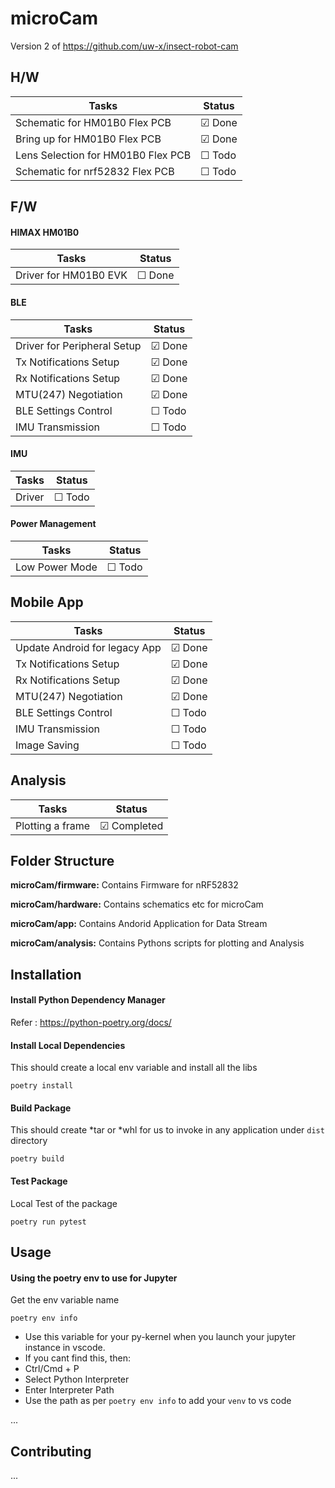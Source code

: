# microCam
Version 2 of https://github.com/uw-x/insect-robot-cam


## H/W
| Tasks                              | Status            |
| -----------------------            | ----------------- |
| Schematic for HM01B0 Flex PCB      | &#9745; Done      |
| Bring up for HM01B0 Flex PCB       | &#9745; Done      |
| Lens Selection for HM01B0 Flex PCB | &#9744; Todo      |
| Schematic for nrf52832 Flex PCB    | &#9744; Todo      |



## F/W

#### HIMAX HM01B0
| Tasks                   | Status            |
| ----------------------- | ----------------- |
| Driver for HM01B0 EVK   | &#9744; Done      |


#### BLE
| Tasks                       | Status            |
| -----------------------     | ----------------- |
| Driver for Peripheral Setup | &#9745; Done      |
| Tx Notifications Setup      | &#9745; Done      |
| Rx Notifications Setup      | &#9745; Done      |
| MTU(247) Negotiation        | &#9745; Done      |
| BLE Settings Control        | &#9744; Todo      |
| IMU Transmission            | &#9744; Todo      |

#### IMU
| Tasks                   | Status            |
| ----------------------- | ----------------- |
| Driver                  | &#9744; Todo      |


#### Power Management
| Tasks                   | Status            |
| ----------------------- | ----------------- |
| Low Power Mode | &#9744; Todo |




## Mobile App

| Tasks                    | Status            |
| -----------------------  | ----------------- |
| Update Android for legacy App | &#9745; Done |
| Tx Notifications Setup        | &#9745; Done |
| Rx Notifications Setup        | &#9745; Done |
| MTU(247) Negotiation          | &#9745; Done |
| BLE Settings Control          | &#9744; Todo |
| IMU Transmission              | &#9744; Todo |
| Image Saving                  | &#9744; Todo |



## Analysis

| Tasks                    | Status            |
| -----------------------  | ----------------- |
| Plotting a frame         | &#9745; Completed |







## Folder Structure

**microCam/firmware:** Contains Firmware for nRF52832

**microCam/hardware:** Contains schematics etc for microCam

**microCam/app:** Contains Andorid Application for Data Stream

**microCam/analysis:** Contains Pythons scripts for plotting and Analysis

## Installation

#### Install Python Dependency Manager

Refer : https://python-poetry.org/docs/


#### Install Local Dependencies
This should create a local env variable and install all the libs
```
poetry install
```

#### Build Package
This should create *tar or *whl for us to invoke in any application under ```dist``` directory 
```
poetry build
```

#### Test Package
Local Test of the package
```
poetry run pytest
```

## Usage

#### Using the poetry env to use for Jupyter
Get the env variable name
```
poetry env info
```
- Use this variable for your py-kernel when you launch your jupyter instance in vscode. 
- If you cant find this, then:
- Ctrl/Cmd + P
- Select Python Interpreter
- Enter Interpreter Path
- Use the path as per ```poetry env info``` to add your ``venv`` to vs code

...

## Contributing

...